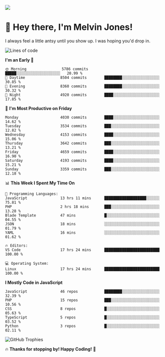 ![](https://i.pinimg.com/originals/f8/b4/d0/f8b4d0ddedae91a68a6cfa788148436b.gif)

# 👋 Hey there, I'm Melvin Jones!
I always feel a little antsy until you show up. I was hoping you'd drop in.

<!--START_SECTION:mrepol742-->
![Lines of code](https://img.shields.io/badge/From%20Hello%20World%20I%27ve%20Written-20.9%20million%20lines%20of%20code-blue)

**I'm an Early 🐤** 

```text
🌞 Morning                5786 commits        █████░░░░░░░░░░░░░░░░░░░░   20.99 % 
🌆 Daytime                8504 commits        ████████░░░░░░░░░░░░░░░░░   30.85 % 
🌃 Evening                8360 commits        ████████░░░░░░░░░░░░░░░░░   30.32 % 
🌙 Night                  4920 commits        ████░░░░░░░░░░░░░░░░░░░░░   17.85 % 
```
📅 **I'm Most Productive on Friday** 

```text
Monday                   4030 commits        ████░░░░░░░░░░░░░░░░░░░░░   14.62 % 
Tuesday                  3534 commits        ███░░░░░░░░░░░░░░░░░░░░░░   12.82 % 
Wednesday                4153 commits        ████░░░░░░░░░░░░░░░░░░░░░   15.06 % 
Thursday                 3642 commits        ███░░░░░░░░░░░░░░░░░░░░░░   13.21 % 
Friday                   4659 commits        ████░░░░░░░░░░░░░░░░░░░░░   16.90 % 
Saturday                 4193 commits        ████░░░░░░░░░░░░░░░░░░░░░   15.21 % 
Sunday                   3359 commits        ███░░░░░░░░░░░░░░░░░░░░░░   12.18 % 
```


📊 **This Week I Spent My Time On** 

```text
💬 Programming Languages: 
JavaScript               13 hrs 11 mins      ███████████████████░░░░░░   75.81 % 
PHP                      2 hrs 18 mins       ███░░░░░░░░░░░░░░░░░░░░░░   13.28 % 
Blade Template           47 mins             █░░░░░░░░░░░░░░░░░░░░░░░░   04.55 % 
JSON                     18 mins             ░░░░░░░░░░░░░░░░░░░░░░░░░   01.79 % 
YAML                     16 mins             ░░░░░░░░░░░░░░░░░░░░░░░░░   01.62 % 

🔥 Editors: 
VS Code                  17 hrs 24 mins      █████████████████████████   100.00 % 

💻 Operating System: 
Linux                    17 hrs 24 mins      █████████████████████████   100.00 % 
```

**I Mostly Code in JavaScript** 

```text
JavaScript               46 repos            ████████░░░░░░░░░░░░░░░░░   32.39 % 
PHP                      15 repos            ███░░░░░░░░░░░░░░░░░░░░░░   10.56 % 
CSS                      8 repos             █░░░░░░░░░░░░░░░░░░░░░░░░   05.63 % 
TypeScript               5 repos             █░░░░░░░░░░░░░░░░░░░░░░░░   03.52 % 
Python                   3 repos             █░░░░░░░░░░░░░░░░░░░░░░░░   02.11 % 
```




<!--END_SECTION:mrepol742-->

![GitHub Trophies](https://github-profile-trophy.vercel.app/?username=mrepol742&theme=dracula)

🔥 **Thanks for stopping by! Happy Coding!** 🚀
